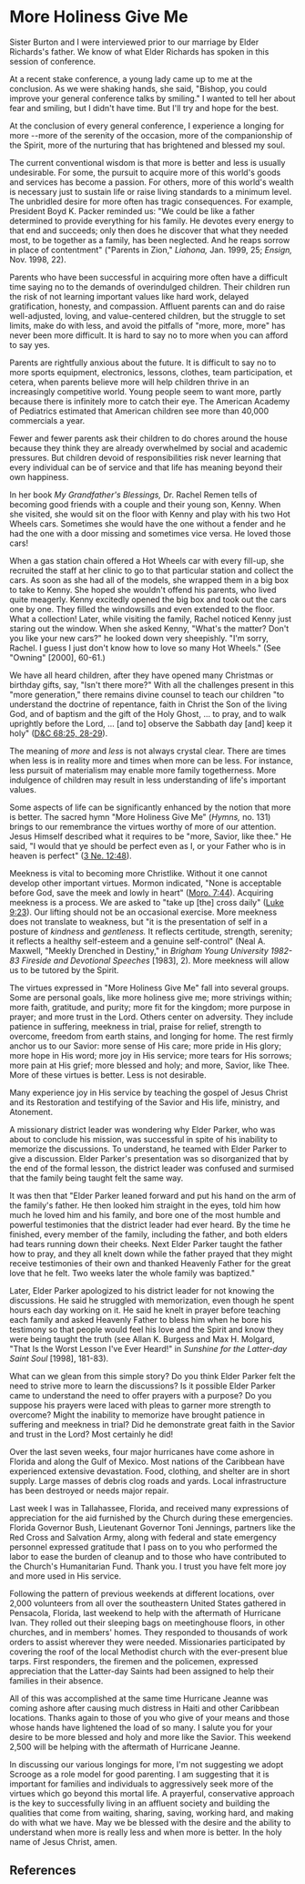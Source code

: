 # More Holiness Give Me

Sister Burton and I were interviewed prior to our marriage by Elder Richards's
father. We know of what Elder Richards has spoken in this session of
conference.

At a recent stake conference, a young lady came up to me at the conclusion. As
we were shaking hands, she said, "Bishop, you could improve your general
conference talks by smiling." I wanted to tell her about fear and smiling, but
I didn't have time. But I'll try and hope for the best.

At the conclusion of every general conference, I experience a longing for more
--more of the serenity of the occasion, more of the companionship of the
Spirit, more of the nurturing that has brightened and blessed my soul.

The current conventional wisdom is that more is better and less is usually
undesirable. For some, the pursuit to acquire more of this world's goods and
services has become a passion. For others, more of this world's wealth is
necessary just to sustain life or raise living standards to a minimum level.
The unbridled desire for more often has tragic consequences. For example,
President Boyd K. Packer reminded us: "We could be like a father determined to
provide everything for his family. He devotes every energy to that end and
succeeds; only then does he discover that what they needed most, to be
together as a family, has been neglected. And he reaps sorrow in place of
contentment" ("Parents in Zion," _Liahona,_ Jan. 1999, 25; _Ensign,_ Nov.
1998, 22).

Parents who have been successful in acquiring more often have a difficult time
saying no to the demands of overindulged children. Their children run the risk
of not learning important values like hard work, delayed gratification,
honesty, and compassion. Affluent parents can and do raise well-adjusted,
loving, and value-centered children, but the struggle to set limits, make do
with less, and avoid the pitfalls of "more, more, more" has never been more
difficult. It is hard to say no to more when you can afford to say yes.

Parents are rightfully anxious about the future. It is difficult to say no to
more sports equipment, electronics, lessons, clothes, team participation, et
cetera, when parents believe more will help children thrive in an increasingly
competitive world. Young people seem to want more, partly because there is
infinitely more to catch their eye. The American Academy of Pediatrics
estimated that American children see more than 40,000 commercials a year.

Fewer and fewer parents ask their children to do chores around the house
because they think they are already overwhelmed by social and academic
pressures. But children devoid of responsibilities risk never learning that
every individual can be of service and that life has meaning beyond their own
happiness.

In her book _My Grandfather's Blessings,_ Dr. Rachel Remen tells of becoming
good friends with a couple and their young son, Kenny. When she visited, she
would sit on the floor with Kenny and play with his two Hot Wheels cars.
Sometimes she would have the one without a fender and he had the one with a
door missing and sometimes vice versa. He loved those cars!

When a gas station chain offered a Hot Wheels car with every fill-up, she
recruited the staff at her clinic to go to that particular station and collect
the cars. As soon as she had all of the models, she wrapped them in a big box
to take to Kenny. She hoped she wouldn't offend his parents, who lived quite
meagerly. Kenny excitedly opened the big box and took out the cars one by one.
They filled the windowsills and even extended to the floor. What a collection!
Later, while visiting the family, Rachel noticed Kenny just staring out the
window. When she asked Kenny, "What's the matter? Don't you like your new
cars?" he looked down very sheepishly. "I'm sorry, Rachel. I guess I just
don't know how to love so many Hot Wheels." (See "Owning" [2000], 60-61.)

We have all heard children, after they have opened many Christmas or birthday
gifts, say, "Isn't there more?" With all the challenges present in this "more
generation," there remains divine counsel to teach our children "to understand
the doctrine of repentance, faith in Christ the Son of the living God, and of
baptism and the gift of the Holy Ghost, ... to pray, and to walk uprightly
before the Lord, ... [and to] observe the Sabbath day [and] keep it holy"
([D&amp;C 68:25, 28-29](/scriptures/dc-testament/dc/68.25,28-29?lang=eng#24)).

The meaning of _more_ and _less_ is not always crystal clear. There are times
when less is in reality more and times when more can be less. For instance,
less pursuit of materialism may enable more family togetherness. More
indulgence of children may result in less understanding of life's important
values.

Some aspects of life can be significantly enhanced by the notion that more is
better. The sacred hymn "More Holiness Give Me" (_Hymns,_ no. 131) brings to
our remembrance the virtues worthy of more of our attention. Jesus Himself
described what it requires to be "more, Savior, like thee." He said, "I would
that ye should be perfect even as I, or your Father who is in heaven is
perfect" ([3 Ne. 12:48](/scriptures/bofm/3-ne/12.48?lang=eng#47)).

Meekness is vital to becoming more Christlike. Without it one cannot develop
other important virtues. Mormon indicated, "None is acceptable before God,
save the meek and lowly in heart" ([Moro.
7:44](/scriptures/bofm/moro/7.44?lang=eng#43)). Acquiring meekness is a
process. We are asked to "take up [the] cross daily" ([Luke
9:23](/scriptures/nt/luke/9.23?lang=eng#22)). Our lifting should not be an
occasional exercise. More meekness does not translate to weakness, but "it is
the presentation of self in a posture of _kindness_ and _gentleness._ It
reflects certitude, strength, serenity; it reflects a healthy self-esteem and
a genuine self-control" (Neal A. Maxwell, "Meekly Drenched in Destiny," in
_Brigham Young University 1982-83 Fireside and Devotional Speeches_ [1983],
2). More meekness will allow us to be tutored by the Spirit.

The virtues expressed in "More Holiness Give Me" fall into several groups.
Some are personal goals, like more holiness give me; more strivings within;
more faith, gratitude, and purity; more fit for the kingdom; more purpose in
prayer; and more trust in the Lord. Others center on adversity. They include
patience in suffering, meekness in trial, praise for relief, strength to
overcome, freedom from earth stains, and longing for home. The rest firmly
anchor us to our Savior: more sense of His care; more pride in His glory; more
hope in His word; more joy in His service; more tears for His sorrows; more
pain at His grief; more blessed and holy; and more, Savior, like Thee. More of
these virtues is better. Less is not desirable.

Many experience joy in His service by teaching the gospel of Jesus Christ and
its Restoration and testifying of the Savior and His life, ministry, and
Atonement.

A missionary district leader was wondering why Elder Parker, who was about to
conclude his mission, was successful in spite of his inability to memorize the
discussions. To understand, he teamed with Elder Parker to give a discussion.
Elder Parker's presentation was so disorganized that by the end of the formal
lesson, the district leader was confused and surmised that the family being
taught felt the same way.

It was then that "Elder Parker leaned forward and put his hand on the arm of
the family's father. He then looked him straight in the eyes, told him how
much he loved him and his family, and bore one of the most humble and powerful
testimonies that the district leader had ever heard. By the time he finished,
every member of the family, including the father, and both elders had tears
running down their cheeks. Next Elder Parker taught the father how to pray,
and they all knelt down while the father prayed that they might receive
testimonies of their own and thanked Heavenly Father for the great love that
he felt. Two weeks later the whole family was baptized."

Later, Elder Parker apologized to his district leader for not knowing the
discussions. He said he struggled with memorization, even though he spent
hours each day working on it. He said he knelt in prayer before teaching each
family and asked Heavenly Father to bless him when he bore his testimony so
that people would feel his love and the Spirit and know they were being taught
the truth (see Allan K. Burgess and Max H. Molgard, "That Is the Worst Lesson
I've Ever Heard!" in _Sunshine for the Latter-day Saint Soul_ [1998], 181-83).

What can we glean from this simple story? Do you think Elder Parker felt the
need to strive more to learn the discussions? Is it possible Elder Parker came
to understand the need to offer prayers with a purpose? Do you suppose his
prayers were laced with pleas to garner more strength to overcome? Might the
inability to memorize have brought patience in suffering and meekness in
trial? Did he demonstrate great faith in the Savior and trust in the Lord?
Most certainly he did!

Over the last seven weeks, four major hurricanes have come ashore in Florida
and along the Gulf of Mexico. Most nations of the Caribbean have experienced
extensive devastation. Food, clothing, and shelter are in short supply. Large
masses of debris clog roads and yards. Local infrastructure has been destroyed
or needs major repair.

Last week I was in Tallahassee, Florida, and received many expressions of
appreciation for the aid furnished by the Church during these emergencies.
Florida Governor Bush, Lieutenant Governor Toni Jennings, partners like the
Red Cross and Salvation Army, along with federal and state emergency personnel
expressed gratitude that I pass on to you who performed the labor to ease the
burden of cleanup and to those who have contributed to the Church's
Humanitarian Fund. Thank you. I trust you have felt more joy and more used in
His service.

Following the pattern of previous weekends at different locations, over 2,000
volunteers from all over the southeastern United States gathered in Pensacola,
Florida, last weekend to help with the aftermath of Hurricane Ivan. They
rolled out their sleeping bags on meetinghouse floors, in other churches, and
in members' homes. They responded to thousands of work orders to assist
wherever they were needed. Missionaries participated by covering the roof of
the local Methodist church with the ever-present blue tarps. First responders,
the firemen and the policemen, expressed appreciation that the Latter-day
Saints had been assigned to help their families in their absence.

All of this was accomplished at the same time Hurricane Jeanne was coming
ashore after causing much distress in Haiti and other Caribbean locations.
Thanks again to those of you who give of your means and those whose hands have
lightened the load of so many. I salute you for your desire to be more blessed
and holy and more like the Savior. This weekend 2,500 will be helping with the
aftermath of Hurricane Jeanne.

In discussing our various longings for more, I'm not suggesting we adopt
Scrooge as a role model for good parenting. I am suggesting that it is
important for families and individuals to aggressively seek more of the
virtues which go beyond this mortal life. A prayerful, conservative approach
is the key to successfully living in an affluent society and building the
qualities that come from waiting, sharing, saving, working hard, and making do
with what we have. May we be blessed with the desire and the ability to
understand when more is really less and when more is better. In the holy name
of Jesus Christ, amen.

## References

